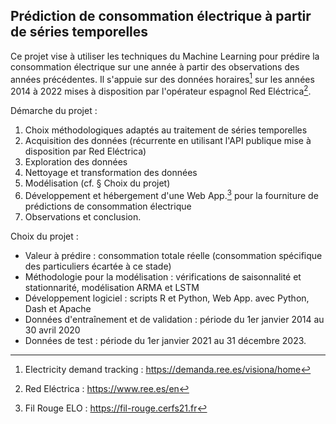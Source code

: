 ## Prédiction de consommation électrique à partir de séries temporelles

Ce projet vise à utiliser les techniques du Machine Learning pour prédire la consommation électrique sur une année à partir des observations des années précédentes. Il s'appuie sur des données horaires[^first] sur les années 2014 à 2022 mises à disposition par l'opérateur espagnol Red Eléctrica[^second].

Démarche du projet :
1) Choix méthodologiques adaptés au traitement de séries temporelles
2) Acquisition des données (récurrente en utilisant l'API publique mise à disposition par Red Eléctrica) 
3) Exploration des données
4) Nettoyage et transformation des données
5) Modélisation (cf. § Choix du projet)
6) Développement et hébergement d'une Web App.[^third] pour la fourniture de prédictions de consommation électrique
7) Observations et conclusion.

Choix du projet :
+ Valeur à prédire : consommation totale réelle (consommation spécifique des particuliers écartée à ce stade)
+ Méthodologie pour la modélisation : vérifications de saisonnalité et stationnarité, modélisation ARMA et LSTM
+ Développement logiciel : scripts R et Python, Web App. avec Python, Dash et Apache
+ Données d'entraînement et de validation : période du 1er janvier 2014 au 30 avril 2020
+ Données de test : période du 1er janvier 2021 au 31 décembre 2023.

[^first]: Electricity demand tracking : https://demanda.ree.es/visiona/home
[^second]: Red Eléctrica : https://www.ree.es/en
[^third]: Fil Rouge ELO : https://fil-rouge.cerfs21.fr

